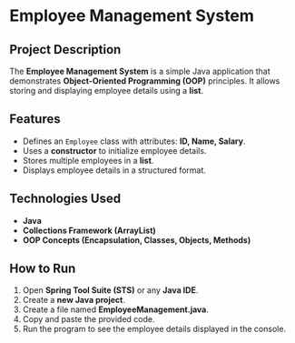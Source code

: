 # Employee Management System

## Project Description
The **Employee Management System** is a simple Java application that demonstrates **Object-Oriented Programming (OOP)** principles. It allows storing and displaying employee details using a **list**.

## Features
- Defines an `Employee` class with attributes: **ID, Name, Salary**.
- Uses a **constructor** to initialize employee details.
- Stores multiple employees in a **list**.
- Displays employee details in a structured format.

## Technologies Used
- **Java**
- **Collections Framework (ArrayList)**
- **OOP Concepts (Encapsulation, Classes, Objects, Methods)**

## How to Run
1. Open **Spring Tool Suite (STS)** or any **Java IDE**.
2. Create a **new Java project**.
3. Create a file named **EmployeeManagement.java**.
4. Copy and paste the provided code.
5. Run the program to see the employee details displayed in the console.
